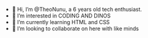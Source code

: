 - 👋 Hi, I’m @TheoNunu, a 6 years old tech enthusiast.  
- 👀 I’m interested in CODING AND DINOS
- 🌱 I’m currently learning HTML and CSS
- 💞️ I’m looking to collaborate on here with like minds


<!---
TheoNunu/TheoNunu is a ✨ special ✨ repository because its `README.md` (this file) appears on your GitHub profile.
You can click the Preview link to take a look at your changes.
--->
